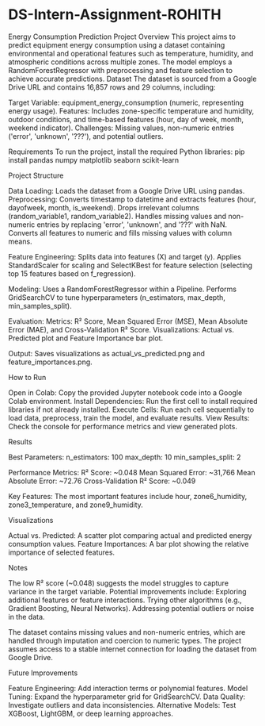 # DS-Intern-Assignment-ROHITH

Energy Consumption Prediction Project
Overview
This project aims to predict equipment energy consumption using a dataset containing environmental and operational features such as temperature, humidity, and atmospheric conditions across multiple zones. The model employs a RandomForestRegressor with preprocessing and feature selection to achieve accurate predictions.
Dataset
The dataset is sourced from a Google Drive URL and contains 16,857 rows and 29 columns, including:

Target Variable: equipment_energy_consumption (numeric, representing energy usage).
Features: Includes zone-specific temperature and humidity, outdoor conditions, and time-based features (hour, day of week, month, weekend indicator).
Challenges: Missing values, non-numeric entries ('error', 'unknown', '???'), and potential outliers.

Requirements
To run the project, install the required Python libraries:
pip install pandas numpy matplotlib seaborn scikit-learn

Project Structure

Data Loading: Loads the dataset from a Google Drive URL using pandas.
Preprocessing:
Converts timestamp to datetime and extracts features (hour, dayofweek, month, is_weekend).
Drops irrelevant columns (random_variable1, random_variable2).
Handles missing values and non-numeric entries by replacing 'error', 'unknown', and '???' with NaN.
Converts all features to numeric and fills missing values with column means.


Feature Engineering:
Splits data into features (X) and target (y).
Applies StandardScaler for scaling and SelectKBest for feature selection (selecting top 15 features based on f_regression).


Modeling:
Uses a RandomForestRegressor within a Pipeline.
Performs GridSearchCV to tune hyperparameters (n_estimators, max_depth, min_samples_split).


Evaluation:
Metrics: R² Score, Mean Squared Error (MSE), Mean Absolute Error (MAE), and Cross-Validation R² Score.
Visualizations: Actual vs. Predicted plot and Feature Importance bar plot.


Output:
Saves visualizations as actual_vs_predicted.png and feature_importances.png.



How to Run

Open in Colab: Copy the provided Jupyter notebook code into a Google Colab environment.
Install Dependencies: Run the first cell to install required libraries if not already installed.
Execute Cells: Run each cell sequentially to load data, preprocess, train the model, and evaluate results.
View Results: Check the console for performance metrics and view generated plots.

Results

Best Parameters: 
n_estimators: 100
max_depth: 10
min_samples_split: 2


Performance Metrics:
R² Score: ~0.048
Mean Squared Error: ~31,766
Mean Absolute Error: ~72.76
Cross-Validation R² Score: ~0.049


Key Features: The most important features include hour, zone6_humidity, zone3_temperature, and zone9_humidity.

Visualizations

Actual vs. Predicted: A scatter plot comparing actual and predicted energy consumption values.
Feature Importances: A bar plot showing the relative importance of selected features.

Notes

The low R² score (~0.048) suggests the model struggles to capture variance in the target variable. Potential improvements include:
Exploring additional features or feature interactions.
Trying other algorithms (e.g., Gradient Boosting, Neural Networks).
Addressing potential outliers or noise in the data.


The dataset contains missing values and non-numeric entries, which are handled through imputation and coercion to numeric types.
The project assumes access to a stable internet connection for loading the dataset from Google Drive.

Future Improvements

Feature Engineering: Add interaction terms or polynomial features.
Model Tuning: Expand the hyperparameter grid for GridSearchCV.
Data Quality: Investigate outliers and data inconsistencies.
Alternative Models: Test XGBoost, LightGBM, or deep learning approaches.


